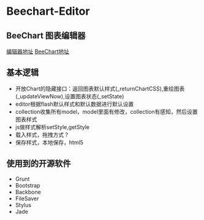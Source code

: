 # Beechart-Editor

## BeeChart 图表编辑器

[编辑器地址](http://sjpsega.github.com/beechart-editor/)
[BeeChart地址](http://sjpsega.github.com/beechart/)

## 基本逻辑

* 开放Chart的隐藏接口：返回图表默认样式(_returnChartCSS),重绘图表(_updateViewNow),设置图表状态(_setState)
* editor根据flash默认样式和默认数据进行默认设置
* collection收集所有model，model里面有修改，collection有感知，然后设置图表样式
* js做样式解析setStyle,getStyle
* 载入样式，拖拽方式？
* 保存样式，本地保存，html5

## 使用到的开源软件

* Grunt
* Bootstrap
* Backbone
* FileSaver
* Stylus
* Jade